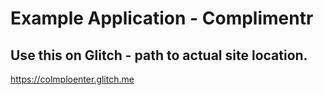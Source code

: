 # Example Application - Complimentr

## Use this on Glitch - path to actual site location.

https://colmploenter.glitch.me
